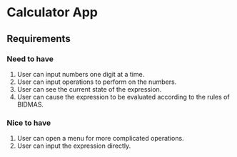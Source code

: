 # Calculator App

## Requirements

### Need to have

1. User can input numbers one digit at a time.
1. User can input operations to perform on the numbers.
1. User can see the current state of the expression.
1. User can cause the expression to be evaluated according to the rules of BIDMAS.

### Nice to have

1. User can open a menu for more complicated operations.
1. User can input the expression directly.
